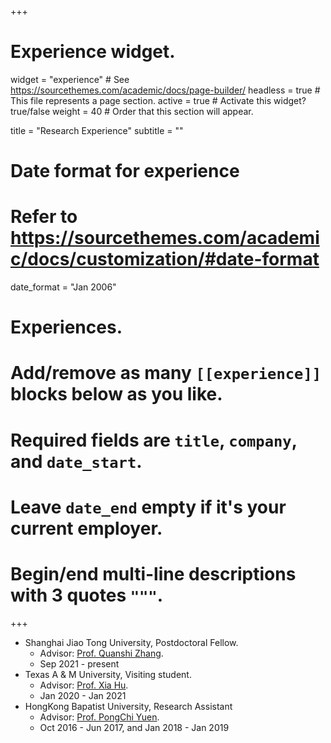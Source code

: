 +++
# Experience widget.
widget = "experience"  # See https://sourcethemes.com/academic/docs/page-builder/
headless = true  # This file represents a page section.
active = true  # Activate this widget? true/false
weight = 40  # Order that this section will appear.

title = "Research Experience"
subtitle = ""

# Date format for experience
#   Refer to https://sourcethemes.com/academic/docs/customization/#date-format
date_format = "Jan 2006"

# Experiences.
#   Add/remove as many `[[experience]]` blocks below as you like.
#   Required fields are `title`, `company`, and `date_start`.
#   Leave `date_end` empty if it's your current employer.
#   Begin/end multi-line descriptions with 3 quotes `"""`.


+++
* Shanghai Jiao Tong University, Postdoctoral Fellow.
  * Advisor: [Prof. Quanshi Zhang](http://qszhang.com/). 
  * Sep 2021 - present
* Texas A & M University, Visiting student.
  * Advisor: [Prof. Xia Hu](https://cs.rice.edu/~xh37/index.html). 
  * Jan 2020 - Jan 2021
* HongKong Bapatist University, Research Assistant
  * Advisor: [Prof. PongChi Yuen](https://www.comp.hkbu.edu.hk/v1/?page=profile&id=pcyuen). 
  * Oct 2016 - Jun 2017, and Jan 2018 - Jan 2019
